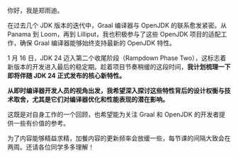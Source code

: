 你好，我是郑雨迪。

在过去几个 JDK 版本的迭代中，Graal 编译器与 OpenJDK 的联系愈发紧密。从 Panama 到 Loom，再到 Lilliput，我也积极参与了这些 OpenJDK 项目的适配工作，确保 Graal 编译器能够始终支持最新的 OpenJDK 特性。

1 月 16 日，JDK 24 迈入第二个收尾阶段（Rampdown Phase Two），这标志着新版本的开发进入最后的稳定期。趁着项目节奏稍缓的这段时间，**我计划梳理一下即将伴随 JDK 24 正式发布的核心新特性。**

**从即时编译器开发人员的视角出发，我希望深入探讨这些特性背后的设计权衡与技术取舍，尤其是它们对编译器优化和性能表现的潜在影响。**

这既是对自身工作的一个回顾，也希望能为关注 Graal 和 OpenJDK 的开发者提供一些有价值的参考。

为了内容能够精益求精，加餐内容的更新频率会放缓一些，每节课的间隔大致会在两周。还请各位同学多多理解！